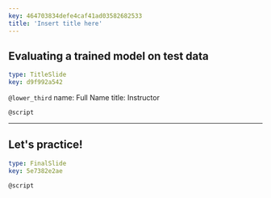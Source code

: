 ```yaml
---
key: 464703834defe4caf41ad03582682533
title: 'Insert title here'
---
```


## Evaluating a trained model on test data

```yaml
type: TitleSlide
key: d9f992a542
```

`@lower_third`
name: Full Name
title: Instructor

`@script`


---

## Let's practice!

```yaml
type: FinalSlide
key: 5e7382e2ae
```

`@script`
